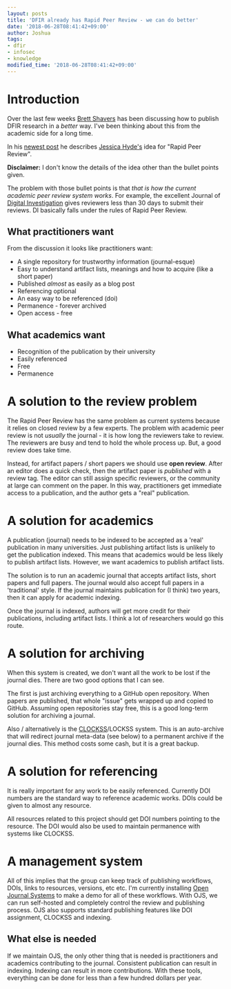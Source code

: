 ```yaml
---
layout: posts
title: 'DFIR already has Rapid Peer Review - we can do better'
date: '2018-06-28T08:41:42+09:00'
author: Joshua
tags:
- dfir
- infosec
- knowledge
modified_time: '2018-06-28T08:41:42+09:00'
---
```

# Introduction
Over the last few weeks [Brett Shavers](https://twitter.com/Brett_Shavers) has been
discussing how to publish DFIR research in a *better* way. I've been thinking about
this from the academic side for a long time.

In his [newest post](https://www.dfir.training/dfir-training-categories-k2/item/145-the-rapid-peer-review)
he describes [Jessica Hyde's](https://twitter.com/B1N2H3X) idea for "Rapid Peer Review".

**Disclaimer:** I don't know the details of the idea other than the bullet points given.

The problem with those bullet points is that *that is how the current academic peer review system works*.
For example, the excellent Journal of [Digital Investigation](https://www.journals.elsevier.com/digital-investigation/)
gives reviewers less than 30 days to submit their reviews. DI basically falls under the rules
of Rapid Peer Review.

## What practitioners want
From the discussion it looks like practitioners want:
* A single repository for trustworthy information (journal-esque)
* Easy to understand artifact lists, meanings and how to acquire (like a short paper)
* Published *almost* as easily as a blog post
* Referencing optional
* An easy way to be referenced (doi)
* Permanence - forever archived
* Open access - free

## What academics want
* Recognition of the publication by their university
* Easily referenced
* Free
* Permanence

# A solution to the review problem
The Rapid Peer Review has the same problem as current systems because it relies
on closed review by a few experts. The problem with academic peer review is not
*usually* the journal - it is how long the reviewers take to review. The reviewers
are busy and tend to hold the whole process up. But, a good review does take time.

Instead, for artifact papers / short papers we should use **open review**. After
an editor does a quick check, then the artifact paper is *published* with a review
tag. The editor can still assign specific reviewers, or the community at large
can comment on the paper. In this way, practitioners get immediate access to a
publication, and the author gets a "real" publication.

# A solution for academics
A publication (journal) needs to be indexed to be accepted as a 'real' publication in
many universities. Just publishing artifact lists is unlikely to get the publication
indexed. This means that academics would be less likely to publish artifact lists.
However, we want academics to publish artifact lists.

The solution is to run an academic journal that accepts artifact lists, short papers
and full papers. The journal would also accept full papers in a 'traditional' style.
If the journal maintains publication for (I think) two years, then it can apply for
academic indexing.

Once the journal is indexed, authors will get more credit for their publications,
including artifact lists. I think a lot of researchers would go this route.

# A solution for archiving
When this system is created, we don't want all the work to be lost if the journal
dies. There are two good options that I can see.

The first is just archiving everything to a GitHub open repository. When papers are
published, that whole "issue" gets wrapped up and copied to GitHub. Assuming open
repositories stay free, this is a good long-term solution for archiving a journal.

Also / alternatively is the [CLOCKSS](https://www.clockss.org/clockss/Home)/LOCKSS system.
This is an auto-archive that will redirect journal meta-data (see below) to a permanent
archive if the journal dies. This method costs some cash, but it is a great backup.

# A solution for referencing
It is really important for any work to be easily referenced. Currently DOI numbers
are the standard way to reference academic works. DOIs could be given to almost
any resource.

All resources related to this project should get DOI numbers pointing to the resource.
The DOI would also be used to maintain permanence with systems like CLOCKSS.

# A management system
All of this implies that the group can keep track of publishing workflows, DOIs,
links to resources, versions, etc etc. I'm currently installing [Open Journal Systems](https://pkp.sfu.ca/ojs/)
to make a demo for all of these workflows. With OJS, we can run self-hosted and
completely control the review and publishing process. OJS also supports standard
publishing features like DOI assignment, CLOCKSS and indexing.

## What else is needed
If we maintain OJS, the only other thing that is needed is practitioners and academics
contributing to the journal. Consistent publication can result in indexing. Indexing
can result in more contributions. With these tools, everything can be done for less than
a few hundred dollars per year.
